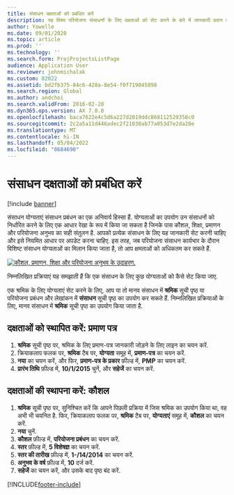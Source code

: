 ```yaml
---
title: संसाधन दक्षताओं को प्रबंधित करें
description: यह विषय परियोजना संसाधनों के लिए दक्षताओं को सेट करने के बारे में जानकारी प्रदान करता है.
author: Yowelle
ms.date: 09/01/2020
ms.topic: article
ms.prod: ''
ms.technology: ''
ms.search.form: ProjProjectsListPage
audience: Application User
ms.reviewer: johnmichalak
ms.custom: 82022
ms.assetid: bd2fb375-84c6-428a-8e54-f0f719045898
ms.search.region: Global
ms.author: andchoi
ms.search.validFrom: 2016-02-28
ms.dyn365.ops.version: AX 7.0.0
ms.openlocfilehash: baca7622e4c5d6a227d2019ddc868112529358c0
ms.sourcegitcommit: 2c2a5a11d446adec2f21030ab77a053d7e2da28e
ms.translationtype: MT
ms.contentlocale: hi-IN
ms.lasthandoff: 05/04/2022
ms.locfileid: "8684690"
---
```

# <a name="manage-resource-competencies"></a>संसाधन दक्षताओं को प्रबंधित करें

[!include [banner](../includes/banner.md)]

संसाधन योग्यताएं संसाधन प्रबंधन का एक अनिवार्य हिस्सा हैं. योग्यताओं का उपयोग उन संसाधनों को निर्धारित करने के लिए एक आधार रेखा के रूप में किया जा सकता है जिनके पास कौशल, शिक्षा, प्रमाणन और परियोजना अनुभव का सही संतुलन है. आपको प्रत्येक संसाधन के लिए यह जानकारी सेट करनी चाहिए और इसे नियमित आधार पर अपडेट करना चाहिए. इस तरह, जब परियोजना संसाधन कार्यभार के दौरान विशिष्ट संसाधन योग्यताओं का मिलान किया जाता है, तो आप क्षमताओं को अधिकतम कर सकते हैं.

[![कौशल, प्रमाणन, शिक्षा और परियोजना अनुभव के उदाहरण.](./media/projectresourcing06-1024x383.jpg)](./media/projectresourcing06.jpg)

निम्नलिखित प्रक्रियाएं यह समझाती हैं कि एक संसाधन के लिए कुछ योग्यताओं को कैसे सेट किया जाए.

एक श्रमिक के लिए योग्यताएं सेट करने के लिए, आप या तो मानव संसाधन में **श्रमिक** सूची पृष्ठ या परियोजना प्रबंधन और लेखांकन में **संसाधन** सूची पृष्ठ का उपयोग कर सकते हैं. निम्नलिखित प्रक्रियाओं के लिए, मानव संसाधन में **श्रमिक** सूची पृष्ठ का उपयोग किया जाता है.

## <a name="set-up-competencies-certificates"></a>दक्षताओं को स्थापित करें: प्रमाण पत्र

1. **श्रमिक** सूची पृष्ठ पर, श्रमिक के लिए प्रमाण-पत्र जानकारी जोड़ने के लिए लाइन का चयन करें.
2. क्रियाकलाप फलक पर, **श्रमिक** टैब पर, **योग्यता** समूह में, **प्रमाण-पत्र** का चयन करें.
3. **नया** का चयन करें, और फिर, **प्रमाण-पत्र के प्रकार** फ़ील्ड में, **PMP** का चयन करें.
4. **प्रारंभ तिथि** फ़ील्ड में, **10/1/2015** चुनें, और **सहेजें** का चयन करें.

## <a name="set-up-competencies-skills"></a>दक्षताओं की स्थापना करें: कौशल

1. **श्रमिक** सूची पृष्ठ पर, सुनिश्चित करें कि आपने पिछली प्रक्रिया में जिस श्रमिक का उपयोग किया था, वह अभी भी चयनित है. फिर, क्रियाकलाप फलक पर, **श्रमिक** टैब पर, **योग्यताएं** समूह में, **कौशल** का चयन करें.
2. **नया** चुनें.
3. **कौशल** फ़ील्ड में, **परियोजना प्रबंधन** का चयन करें.
4. **स्तर** फ़ील्ड में, **5 विशेषज्ञ** का चयन करें.
5. **स्तर की तारीख** फ़ील्ड में, **1-/14/2014** का चयन करें.
6. **अनुभव के वर्ष** फ़ील्ड में, **10** दर्ज करें.
7. **सहेजें** का चयन करें, और उसके बाद पृष्ठ बंद करें.


[!INCLUDE[footer-include](../includes/footer-banner.md)]